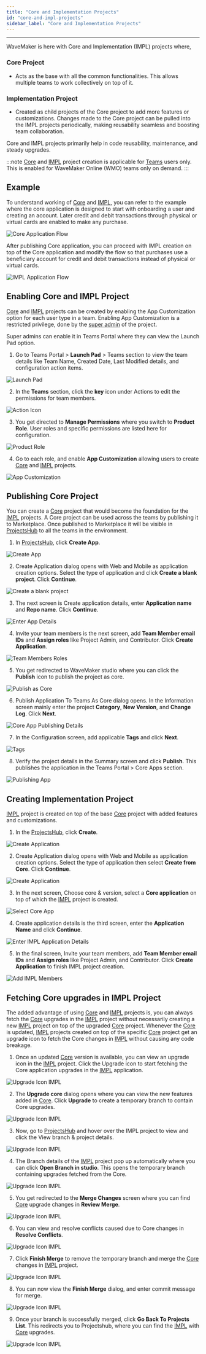 ```yaml
---
title: "Core and Implementation Projects"
id: "core-and-impl-projects"
sidebar_label: "Core and Implementation Projects"
---
```

---

WaveMaker is here with Core and Implementation (IMPL) projects where,

### Core Project

- Acts as the base with all the common functionalities. This allows multiple teams to work collectively on top of it.

### Implementation Project

- Created as child projects of the Core project to add more features or customizations. Changes made to the Core project can be pulled into the IMPL projects periodically, making reusability seamless and boosting team collaboration.

Core and IMPL projects primarily help in code reusability, maintenance, and steady upgrades.

:::note
[Core](#core-project) and [IMPL](#implementation-project) project creation is applicable for [Teams](/learn/teams/overview/) users only. This is enabled for WaveMaker Online (WMO) teams only on demand.
:::

## Example

To understand working of [Core](#core-project) and [IMPL](#implementation-project), you can refer to the example where the core application is designed to start with onboarding a user and creating an account. Later credit and debit transactions through physical or virtual cards are enabled to make any purchase.

![Core Application Flow](/learn/assets/core-impl-projects/core-app-example.png)

After publishing Core application, you can proceed with IMPL creation on top of the Core application and modify the flow so that purchases use a beneficiary account for credit and debit transactions instead of physical or virtual cards.

![IMPL Application Flow](/learn/assets/core-impl-projects/impl-app-example.png)

## Enabling Core and IMPL Project

[Core](#core-project) and [IMPL](#implementation-project) projects can be created by enabling the App Customization option for each user type in a team. Enabling App Customization is a restricted privilege, done by the [super admin](/learn/on-premise/configure/config-users-auth-providers/#make-user-as-a-super-admin) of the project.

Super admins can enable it in Teams Portal where they can view the Launch Pad option.

1. Go to Teams Portal > **Launch Pad** > Teams section to view the team details like Team Name, Created Date, Last Modified details, and configuration action items.

![Launch Pad](/learn/assets/core-impl-projects/launchpad.png)

2. In the **Teams** section, click the **key** icon under Actions to edit the permissions for team members.

![Action Icon](/learn/assets/core-impl-projects/teams-actions.png)

3. You get directed to **Manage Permissions** where you switch to **Product Role**. User roles and specific permissions are listed here for configuration.

![Product Role](/learn/assets/core-impl-projects/teams-product-role.png)

4. Go to each role, and enable **App Customization** allowing users to create [Core](#core-project) and [IMPL](#implementation-project) projects.

![App Customization](/learn/assets/core-impl-projects/role-app-customization.png)

## Publishing Core Project

You can create a [Core](#core-project) project that would become the foundation for the [IMPL](#implementation-project) projects. A Core project can be used across the teams by publishing it to Marketplace. Once published to Marketplace it will be visible in [ProjectsHub](/learn/blog/2024/03/04/wavemaker-11-6-release#introducing-projectshub) to all the teams in the environment.

1. In [ProjectsHub](/learn/blog/2024/03/04/wavemaker-11-6-release#introducing-projectshub), click **Create App**. 

![Create App](/learn/assets/core-impl-projects/create-app.png)

2. Create Application dialog opens with Web and Mobile as application creation options. Select the type of application and click **Create a blank project**. Click **Continue**.

![Create a blank project](/learn/assets/core-impl-projects/create-blank-project.png)

3. The next screen is Create application details, enter **Application name** and **Repo name**. Click **Continue**.

![Enter App Details](/learn/assets/core-impl-projects/enter-app-details.png)

4. Invite your team members is the next screen, add **Team Member email IDs** and **Assign roles** like Project Admin, and Contributor. Click **Create Application**.

![Team Members Roles](/learn/assets/core-impl-projects/add-team-members.png)

5. You get redirected to WaveMaker studio where you can click the **Publish** icon to publish the project as core.

![Publish as Core](/learn/assets/core-impl-projects/publish-as-core.png)

6. Publish Application To Teams As Core dialog opens. In the Information screen mainly enter the project **Category**, **New Version**, and **Change Log**. Click **Next**.

![Core App Publishing Details](/learn/assets/core-impl-projects/publish-details-core-app.png)

7. In the Configuration screen, add applicable **Tags** and click **Next**.

![Tags](/learn/assets/core-impl-projects/next-tag-publishing-core.png)

8. Verify the project details in the Summary screen and click **Publish**. This publishes the application in the Teams Portal > Core Apps section.

![Publishing App](/learn/assets/core-impl-projects/publish-core-summary.png)


## Creating Implementation Project

[IMPL](#implementation-project) project is created on top of the base [Core](#core-project) project with added features and customizations.

1. In the [ProjectsHub](/learn/blog/2024/03/04/wavemaker-11-6-release#introducing-projectshub), click **Create**.

![Create Application](/learn/assets/core-impl-projects/create-impl-app.png)

2. Create Application dialog opens with Web and Mobile as application creation options. Select the type of application then select **Create from Core**. Click **Continue**.

![Create Application](/learn/assets/core-impl-projects/create-impl-from-core.png)

3. In the next screen, Choose core & version, select a **Core application** on top of which the [IMPL](#implementation-project) project is created.

![Select Core App](/learn/assets/core-impl-projects/select-core-app.png)

4. Create application details is the third screen, enter the **Application Name** and click **Continue**.

![Enter IMPL Application Details](/learn/assets/core-impl-projects/enter-impl-app-details.png)

5. In the final screen, Invite your team members, add **Team Member email IDs** and **Assign roles** like Project Admin, and Contributor. Click **Create Application** to finish IMPL project creation.

![Add IMPL Members](/learn/assets/core-impl-projects/add-impl-members.png)


## Fetching Core upgrades in IMPL Project

The added advantage of using [Core](#core-project) and [IMPL](#implementation-project) projects is, you can always fetch the [Core](#core-project) upgrades in the [IMPL](#implementation-project) project without necessarily creating a new [IMPL](#implementation-project) project on top of the upgraded [Core](#core-project) project. Whenever the [Core](#core-project) is updated, [IMPL](#implementation-project) projects created on top of the specific [Core](#core-project) project get an upgrade icon to fetch the Core changes in [IMPL](#implementation-project) without causing any code breakage.

1. Once an updated [Core](#core-project) version is available, you can view an upgrade icon in the [IMPL](#implementation-project) project. Click the Upgrade icon to start fetching the Core application upgrades in the [IMPL](#implementation-project) application.

![Upgrade Icon IMPL](/learn/assets/core-impl-projects/upgrade-icon-impl.png)

2. The **Upgrade core** dialog opens where you can view the new features added in [Core](#core-project). Click **Upgrade** to create a temporary branch to contain Core upgrades.

![Upgrade Icon IMPL](/learn/assets/core-impl-projects/changes-upgrade-impl.png)

3. Now, go to [ProjectsHub](/learn/blog/2024/03/04/wavemaker-11-6-release#introducing-projectshub) and hover over the IMPL project to view and click the View branch & project details.

![Upgrade Icon IMPL](/learn/assets/core-impl-projects/view-branch-changes.png)

4. The Branch details of the [IMPL](#implementation-project) project pop up automatically where you can click **Open Branch in studio**. This opens the temporary branch containing upgrades fetched from the Core.

![Upgrade Icon IMPL](/learn/assets/core-impl-projects/open-changes-branch.png)

5. You get redirected to the **Merge Changes** screen where you can find [Core](#core-project) upgrade changes in **Review Merge**.

![Upgrade Icon IMPL](/learn/assets/core-impl-projects/merge-changes-screen.png)

6. You can view and resolve conflicts caused due to Core changes in **Resolve Conflicts**.

![Upgrade Icon IMPL](/learn/assets/core-impl-projects/resolve-conflicts-finish-merge.png)

7. Click **Finish Merge** to remove the temporary branch and merge the [Core](#core-project) changes in [IMPL](#implementation-project) project.

![Upgrade Icon IMPL](/learn/assets/core-impl-projects/finish-merge-changes-screen.png)

8. You can now view the **Finish Merge** dialog, and enter commit message for merge.

![Upgrade Icon IMPL](/learn/assets/core-impl-projects/finish-merge-dialog.png)

9. Once your branch is successfully merged, click **Go Back To Projects List**. This redirects you to Projectshub, where you can find the [IMPL](#implementation-project) with [Core](#core-project) upgrades.

![Upgrade Icon IMPL](/learn/assets/core-impl-projects/finish-merge-go-to-projects.png)
